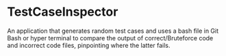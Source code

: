 # TestCaseInspector
An application that generates random test cases and uses a bash file in Git Bash or hyper terminal to compare the output of correct/Bruteforce code and incorrect code files, pinpointing where the latter fails.
